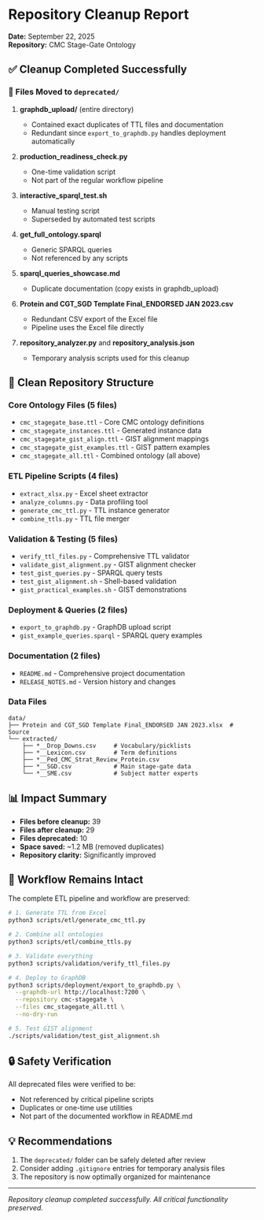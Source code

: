 # Repository Cleanup Report

**Date:** September 22, 2025  
**Repository:** CMC Stage-Gate Ontology

## ✅ Cleanup Completed Successfully

### 📁 Files Moved to `deprecated/`

1. **graphdb_upload/** (entire directory)
   - Contained exact duplicates of TTL files and documentation
   - Redundant since `export_to_graphdb.py` handles deployment automatically

2. **production_readiness_check.py**
   - One-time validation script
   - Not part of the regular workflow pipeline

3. **interactive_sparql_test.sh**
   - Manual testing script
   - Superseded by automated test scripts

4. **get_full_ontology.sparql**
   - Generic SPARQL queries
   - Not referenced by any scripts

5. **sparql_queries_showcase.md**
   - Duplicate documentation (copy exists in graphdb_upload)

6. **Protein and CGT_SGD Template Final_ENDORSED JAN 2023.csv**
   - Redundant CSV export of the Excel file
   - Pipeline uses the Excel file directly

7. **repository_analyzer.py** and **repository_analysis.json**
   - Temporary analysis scripts used for this cleanup

## 🎯 Clean Repository Structure

### Core Ontology Files (5 files)
- `cmc_stagegate_base.ttl` - Core CMC ontology definitions
- `cmc_stagegate_instances.ttl` - Generated instance data
- `cmc_stagegate_gist_align.ttl` - GIST alignment mappings
- `cmc_stagegate_gist_examples.ttl` - GIST pattern examples
- `cmc_stagegate_all.ttl` - Combined ontology (all above)

### ETL Pipeline Scripts (4 files)
- `extract_xlsx.py` - Excel sheet extractor
- `analyze_columns.py` - Data profiling tool
- `generate_cmc_ttl.py` - TTL instance generator
- `combine_ttls.py` - TTL file merger

### Validation & Testing (5 files)
- `verify_ttl_files.py` - Comprehensive TTL validator
- `validate_gist_alignment.py` - GIST alignment checker
- `test_gist_queries.py` - SPARQL query tests
- `test_gist_alignment.sh` - Shell-based validation
- `gist_practical_examples.sh` - GIST demonstrations

### Deployment & Queries (2 files)
- `export_to_graphdb.py` - GraphDB upload script
- `gist_example_queries.sparql` - SPARQL query examples

### Documentation (2 files)
- `README.md` - Comprehensive project documentation
- `RELEASE_NOTES.md` - Version history and changes

### Data Files
```
data/
├── Protein and CGT_SGD Template Final_ENDORSED JAN 2023.xlsx  # Source
└── extracted/
    ├── *__Drop_Downs.csv     # Vocabulary/picklists
    ├── *__Lexicon.csv        # Term definitions
    ├── *__Ped_CMC_Strat_Review_Protein.csv
    ├── *__SGD.csv            # Main stage-gate data
    └── *__SME.csv            # Subject matter experts
```

## 📊 Impact Summary

- **Files before cleanup:** 39
- **Files after cleanup:** 29
- **Files deprecated:** 10
- **Space saved:** ~1.2 MB (removed duplicates)
- **Repository clarity:** Significantly improved

## 🚀 Workflow Remains Intact

The complete ETL pipeline and workflow are preserved:
```bash
# 1. Generate TTL from Excel
python3 scripts/etl/generate_cmc_ttl.py

# 2. Combine all ontologies
python3 scripts/etl/combine_ttls.py

# 3. Validate everything
python3 scripts/validation/verify_ttl_files.py

# 4. Deploy to GraphDB
python3 scripts/deployment/export_to_graphdb.py \
  --graphdb-url http://localhost:7200 \
  --repository cmc-stagegate \
  --files cmc_stagegate_all.ttl \
  --no-dry-run

# 5. Test GIST alignment
./scripts/validation/test_gist_alignment.sh
```

## 🔒 Safety Verification

All deprecated files were verified to be:
- Not referenced by critical pipeline scripts
- Duplicates or one-time use utilities
- Not part of the documented workflow in README.md

## 💡 Recommendations

1. The `deprecated/` folder can be safely deleted after review
2. Consider adding `.gitignore` entries for temporary analysis files
3. The repository is now optimally organized for maintenance

---

*Repository cleanup completed successfully. All critical functionality preserved.*

